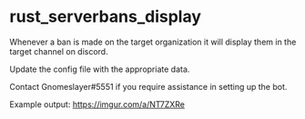 # rust_serverbans_display
Whenever a ban is made on the target organization it will display them in the target channel on discord.


Update the config file with the appropriate data.

Contact Gnomeslayer#5551 if you require assistance in setting up the bot.

Example output: https://imgur.com/a/NT7ZXRe

